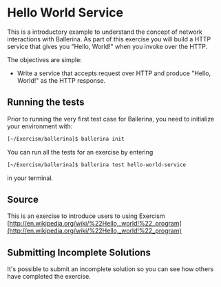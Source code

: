 # Hello World Service

This is a introductory example to understand the concept of network interactions with Ballerina. As part of this 
exercise you will build a HTTP service that gives you "Hello, World!" when you invoke over the HTTP. 


The objectives are simple:

- Write a service that accepts request over HTTP and produce "Hello, World!" as the HTTP response. 

## Running the tests

Prior to running the very first test case for Ballerina, you need to initialize your environment with: 
```sh
[~/Exercism/ballerina]$ ballerina init
```
You can run all the tests for an exercise by entering 
```sh
[~/Exercism/ballerina]$ ballerina test hello-world-service
```

in your terminal.



## Source

This is an exercise to introduce users to using Exercism [http://en.wikipedia.org/wiki/%22Hello,_world!%22_program](http://en.wikipedia.org/wiki/%22Hello,_world!%22_program)

## Submitting Incomplete Solutions
It's possible to submit an incomplete solution so you can see how others have completed the exercise.
